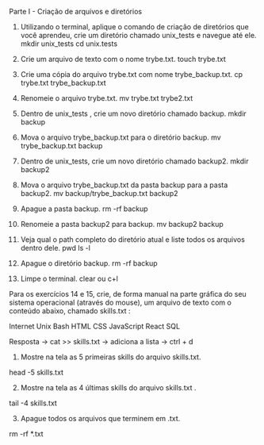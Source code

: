 Parte I - Criação de arquivos e diretórios

1. Utilizando o terminal, aplique o comando de criação de diretórios que você aprendeu, crie um diretório chamado unix_tests e navegue até ele.
mkdir unix_tests cd unix.tests

2. Crie um arquivo de texto com o nome trybe.txt.
touch trybe.txt

3. Crie uma cópia do arquivo trybe.txt com nome trybe_backup.txt.
cp trybe.txt trybe_backup.txt

4. Renomeie o arquivo trybe.txt.
mv trybe.txt trybe2.txt

5. Dentro de unix_tests , crie um novo diretório chamado backup.
mkdir backup

6. Mova o arquivo trybe_backup.txt para o diretório backup.
mv trybe_backup.txt backup

7. Dentro de unix_tests, crie um novo diretório chamado backup2.
mkdir backup2

8. Mova o arquivo trybe_backup.txt da pasta backup para a pasta backup2.
mv backup/trybe_backup.txt backup2

9. Apague a pasta backup.
rm -rf backup

10. Renomeie a pasta backup2 para backup.
mv backup2 backup

11. Veja qual o path completo do diretório atual e liste todos os arquivos dentro dele.
pwd 
ls -l

12. Apague o diretório backup.
rm -rf backup

13. Limpe o terminal.
clear ou c+l


Para os exercícios 14 e 15, crie, de forma manual na parte gráfica do seu sistema operacional (através do mouse), um arquivo de texto com o conteúdo abaixo, chamado skills.txt :

Internet
Unix
Bash
HTML
CSS
JavaScript
React
SQL

Resposta -> cat >> skills.txt -> adiciona a lista -> ctrl + d

1. Mostre na tela as 5 primeiras skills do arquivo skills.txt.

head -5 skills.txt

2. Mostre na tela as 4 últimas skills do arquivo skills.txt .

tail -4 skills.txt

3. Apague todos os arquivos que terminem em .txt.

rm -rf *.txt



